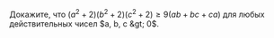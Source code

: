 Докажите, что $({{a}^{2}}+2)({{b}^{2}}+2)({{c}^{2}}+2)\geq 9(ab+bc+ca)$ для любых действительных чисел $a, b,  c &gt;  0$.